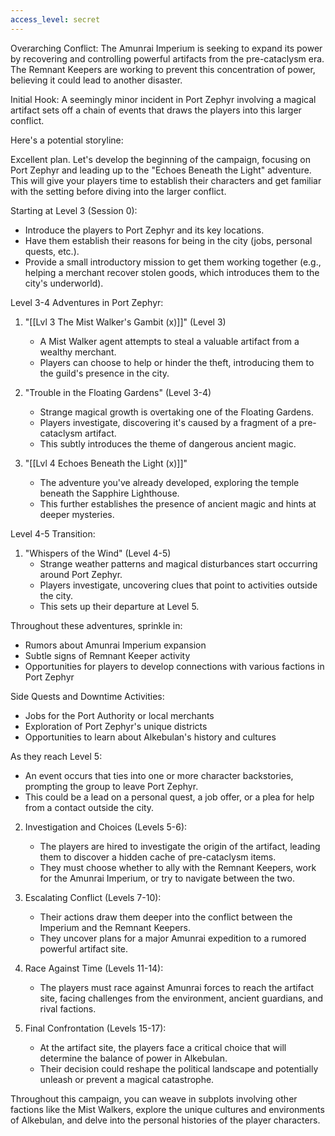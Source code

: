 ```yaml
---
access_level: secret
---
```


Overarching Conflict:
The Amunrai Imperium is seeking to expand its power by recovering and controlling powerful artifacts from the pre-cataclysm era. The Remnant Keepers are working to prevent this concentration of power, believing it could lead to another disaster.

Initial Hook:
A seemingly minor incident in Port Zephyr involving a magical artifact sets off a chain of events that draws the players into this larger conflict.

Here's a potential storyline:

Excellent plan. Let's develop the beginning of the campaign, focusing on Port Zephyr and leading up to the "Echoes Beneath the Light" adventure. This will give your players time to establish their characters and get familiar with the setting before diving into the larger conflict.

Starting at Level 3 (Session 0):
- Introduce the players to Port Zephyr and its key locations.
- Have them establish their reasons for being in the city (jobs, personal quests, etc.).
- Provide a small introductory mission to get them working together (e.g., helping a merchant recover stolen goods, which introduces them to the city's underworld).

Level 3-4 Adventures in Port Zephyr:
1. "[[Lvl 3 The Mist Walker's Gambit (x)]]" (Level 3)
   - A Mist Walker agent attempts to steal a valuable artifact from a wealthy merchant.
   - Players can choose to help or hinder the theft, introducing them to the guild's presence in the city.

2. "Trouble in the Floating Gardens" (Level 3-4)
   - Strange magical growth is overtaking one of the Floating Gardens.
   - Players investigate, discovering it's caused by a fragment of a pre-cataclysm artifact.
   - This subtly introduces the theme of dangerous ancient magic.

3. "[[Lvl 4 Echoes Beneath the Light (x)]]"
   - The adventure you've already developed, exploring the temple beneath the Sapphire Lighthouse.
   - This further establishes the presence of ancient magic and hints at deeper mysteries.

Level 4-5 Transition:
1. "Whispers of the Wind" (Level 4-5)
   - Strange weather patterns and magical disturbances start occurring around Port Zephyr.
   - Players investigate, uncovering clues that point to activities outside the city.
   - This sets up their departure at Level 5.

Throughout these adventures, sprinkle in:
- Rumors about Amunrai Imperium expansion
- Subtle signs of Remnant Keeper activity
- Opportunities for players to develop connections with various factions in Port Zephyr

Side Quests and Downtime Activities:
- Jobs for the Port Authority or local merchants
- Exploration of Port Zephyr's unique districts
- Opportunities to learn about Alkebulan's history and cultures

As they reach Level 5:
- An event occurs that ties into one or more character backstories, prompting the group to leave Port Zephyr.
- This could be a lead on a personal quest, a job offer, or a plea for help from a contact outside the city.






2. Investigation and Choices (Levels 5-6):
   - The players are hired to investigate the origin of the artifact, leading them to discover a hidden cache of pre-cataclysm items.
   - They must choose whether to ally with the Remnant Keepers, work for the Amunrai Imperium, or try to navigate between the two.

3. Escalating Conflict (Levels 7-10):
   - Their actions draw them deeper into the conflict between the Imperium and the Remnant Keepers.
   - They uncover plans for a major Amunrai expedition to a rumored powerful artifact site.

4. Race Against Time (Levels 11-14):
   - The players must race against Amunrai forces to reach the artifact site, facing challenges from the environment, ancient guardians, and rival factions.

5. Final Confrontation (Levels 15-17):
   - At the artifact site, the players face a critical choice that will determine the balance of power in Alkebulan.
   - Their decision could reshape the political landscape and potentially unleash or prevent a magical catastrophe.

Throughout this campaign, you can weave in subplots involving other factions like the Mist Walkers, explore the unique cultures and environments of Alkebulan, and delve into the personal histories of the player characters.